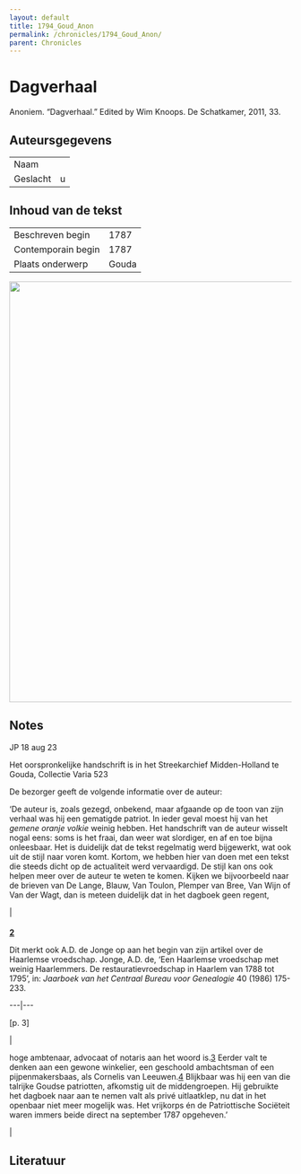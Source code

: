 ```yaml
---
layout: default
title: 1794_Goud_Anon
permalink: /chronicles/1794_Goud_Anon/
parent: Chronicles
--- 
```



# Dagverhaal 

Anoniem. “Dagverhaal.” Edited by Wim Knoops. De Schatkamer, 2011, 33. 

## Auteursgegevens 

| | | 
| --------------- | --------------- | 
| Naam |   | 
| Geslacht | u | 

## Inhoud van de tekst 

| | | 
| --------------- | --------------- | 
| Beschreven begin | 1787 | 
| Contemporain begin | 1787 | 
| Plaats onderwerp | Gouda | 

[<img src="..\..\barplots_chronicles\1794_Goud_Anon.jpg" width="750"/>](..\..\barplots_chronicles\1794_Goud_Anon.jpg) 

## Notes 

JP 18 aug 23

Het oorspronkelijke handschrift is in het Streekarchief Midden-Holland te
Gouda, Collectie Varia 523

De bezorger geeft de volgende informatie over de auteur:

‘De auteur is, zoals gezegd, onbekend, maar afgaande op de toon van zijn
verhaal was hij een gematigde patriot. In ieder geval moest hij van het
_gemene oranje volkie_  weinig hebben. Het handschrift van de auteur wisselt
nogal eens: soms is het fraai, dan weer wat slordiger, en af en toe bijna
onleesbaar. Het is duidelijk dat de tekst regelmatig werd bijgewerkt, wat ook
uit de stijl naar voren komt. Kortom, we hebben hier van doen met een tekst
die steeds dicht op de actualiteit werd vervaardigd. De stijl kan ons ook
helpen meer over de auteur te weten te komen. Kijken we bijvoorbeeld naar de
brieven van De Lange, Blauw, Van Toulon, Plemper van Bree, Van Wijn of Van der
Wagt, dan is meteen duidelijk dat in het dagboek geen regent,

|

####

**[2](https://www.dbnl.org/tekst/knoo013dagv01_01/knoo013dagv01_01_0001.php#003T)**

Dit merkt ook A.D. de Jonge op aan het begin van zijn artikel over de
Haarlemse vroedschap. Jonge, A.D. de, ‘Een Haarlemse vroedschap met weinig
Haarlemmers. De restauratievroedschap in Haarlem van 1788 tot 1795’, in:
_Jaarboek van het Centraal Bureau voor Genealogie_  40 (1986) 175-233.  
  
---|---  
  
[p. 3]

|  
  
hoge ambtenaar, advocaat of notaris aan het woord
is.[3](https://www.dbnl.org/tekst/knoo013dagv01_01/knoo013dagv01_01_0001.php#004)
Eerder valt te denken aan een gewone winkelier, een geschoold ambachtsman of
een pijpenmakersbaas, als Cornelis van
Leeuwen.[4](https://www.dbnl.org/tekst/knoo013dagv01_01/knoo013dagv01_01_0001.php#005)
Blijkbaar was hij een van die talrijke Goudse patriotten, afkomstig uit de
middengroepen. Hij gebruikte het dagboek naar aan te nemen valt als privé
uitlaatklep, nu dat in het openbaar niet meer mogelijk was. Het vrijkorps én
de Patriottische Sociëteit waren immers beide direct na september 1787
opgeheven.’

|



## Literatuur 

